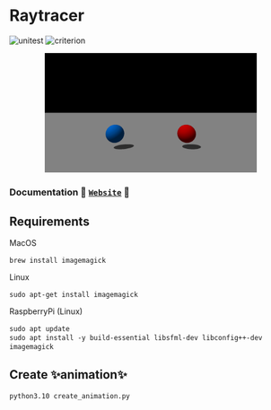 # Raytracer

![unitest](https://github.com/EpitechPromo2028/B-OOP-400-MAR-4-1-raytracer-selim.bouasker/actions/workflows/unitest.yml/badge.svg)
![criterion](https://github.com/EpitechPromo2028/B-OOP-400-MAR-4-1-raytracer-selim.bouasker/actions/workflows/unitest-criterion.yml/badge.svg)

<div align="center">
    <img src="scene.gif" alt="Exemple de rendu" width="75%"/>
</div>

### Documentation 🫲 [`Website`](https://xmarano.github.io/RayTracer) 🫱

## Requirements
MacOS
```
brew install imagemagick
```

Linux
```
sudo apt-get install imagemagick
```

RaspberryPi (Linux)
```
sudo apt update
sudo apt install -y build-essential libsfml-dev libconfig++-dev imagemagick
```

## Create ✨animation✨
```
python3.10 create_animation.py
```
